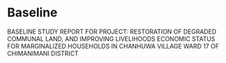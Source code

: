 # Baseline
BASELINE STUDY REPORT FOR PROJECT:  RESTORATION OF DEGRADED COMMUNAL LAND, AND IMPROVING LIVELIHOODS ECONOMIC STATUS FOR MARGINALIZED HOUSEHOLDS IN CHANHUWA VILLAGE WARD 17 OF CHIMANIMANI DISTRICT
